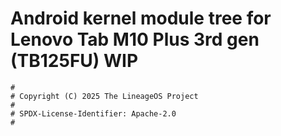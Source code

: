 # Android kernel module tree for Lenovo Tab M10 Plus 3rd gen (TB125FU) WIP

```
#
# Copyright (C) 2025 The LineageOS Project
#
# SPDX-License-Identifier: Apache-2.0
#
```
